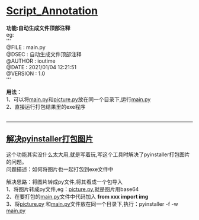 # **[Script_Annotation](https://github.com/ioutime/Tools/blob/master/Script_Annotation)**<br>

**功能:自动生成文件顶部注释**<br>
     eg:<br>'''<br>
        @FILE    :   main.py<br>
        @DSEC    :   自动生成文件顶部注释<br>
        @AUTHOR  :   ioutime<br>
        @DATE    :   2021/01/04  12:21:51<br>
        @VERSION :   1.0<br>
        '''<br>

**用法：** <br>
    1、可以将[main.py](https://github.com/ioutime/Tools/blob/master/Script_Annotation/main.py)和[picture.py](https://github.com/ioutime/Tools/blob/master/Script_Annotation/picture.py)放在同一个目录下,运行[main.py](https://github.com/ioutime/Tools/blob/master/Script_Annotation/main.py)<br>
    2、直接运行打包结果里的exe程序<br>
<br>

***

## [解决pyinstaller打包图片]()

这个功能其实没什么太大用,就是写着玩,写这个工具时解决了pyinstaller打包图片的问题。<br>
问题描述：如何将图片也一起打包到exe文件中<br>

解决思路：将图片转成py文件,将其看成一个包导入<br>
    1、将图片转成py文件,eg：[picture.py](https://github.com/ioutime/Tools/blob/master/Script_Annotation/picture.py),就是图片用base64<br>
    2、在要打包的[main.py](https://github.com/ioutime/Tools/blob/master/Script_Annotation/main.py)文件中代码加入 **from xxx import img**<br>
    3、将[picture.py](https://github.com/ioutime/Tools/blob/master/Script_Annotation/picture.py) 和[main.py](https://github.com/ioutime/Tools/blob/master/Script_Annotation/main.py)文件放在同一个目录下,执行：pyinstaller -f -w [main.py](https://github.com/ioutime/Tools/blob/master/Script_Annotation/main.py)